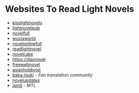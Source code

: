 # Websites To Read Light Novels

* [kisslightnovels](https://kisslightnovels.info/)
* [lightnovelpub](https://www.lightnovelpub.com/)
* [novelfull](https://novelfull.com)
* [wuxiaworld](https://wuxiaworld.site/)
* [novelonlinefull](https://novelonlinefull.com/)
* [readlightnovel](https://www.readlightnovel.org/)
* [novelcake](https://novelcake.com/ )
* [ https://daonovel]( https://daonovel.com/)
* [freewebnovel](https://freewebnovel.com/)
* [asianhobbyist](https://www.asianhobbyist.com/)
* [baka-tsuki](https://www.baka-tsuki.org/project/) - *Fan translation community*
* [novelupdates](https://www.novelupdates.com/)
* [jpmtl](https://jpmtl.com/) - *MTL*
